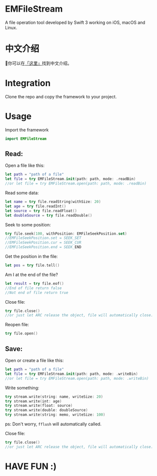 # EMFileStream

A file operation tool developed by Swift 3 working on iOS, macOS and Linux.

#  中文介绍

你可以在[「这里」](http://enumsblog.com/post?pid=16011)找到中文介绍。

# Integration

Clone the repo and copy the framework to your project.

# Usage

Import the framework

```swift
import EMFileStream
```

## Read:

Open a file like this:

```swift
let path = "path of a file"
let file = try EMFileStream.init(path: path, mode: .readBin)
//or let file = try EMFileStream.open(path: path, mode: .readBin)
```

Read some data:

```swift
let name = try file.readString(withSize: 20)
let age = try file.readInt()
let source = try file.readFloat()
let doubleSource = try file.readDouble()
```

Seek to some position:

```swift
try file.seek(100, withPosition: EMFileSeekPosition.set)
//EMFileSeekPosition.set = SEEK_SET
//EMFileSeekPosition.cur = SEEK_CUR
//EMFileSeekPosition.end = SEEK_END
```

Get the position in the file:

```swift
let pos = try file.tell()
```

Am I at the end of the file?

```swift
let result = try file.eof()
//End of file return false
//Not end of file return true
```

Close file:

```swift
try file.close()
//or just let ARC release the object, file will automatically close.
```

Reopen file:

```swift
try file.open()
```

## Save:

Open or create a file like this:

```swift
let path = "path of a file"
let file = try EMFileStream.init(path: path, mode: .writeBin)
//or let file = try EMFileStream.open(path: path, mode: .writeBin)
```

Write something:

```swift
try stream.write(string: name, writeSize: 20)
try stream.write(int: age)
try stream.write(float: source)
try stream.write(double: doubleSource)
try stream.write(string: memo, writeSize: 100)
```

ps: Don't worry,  `fflush` will automatically called.

Close file:

```swift
try file.close()
//or just let ARC release the object, file will automatically close.
```



# HAVE FUN :)



